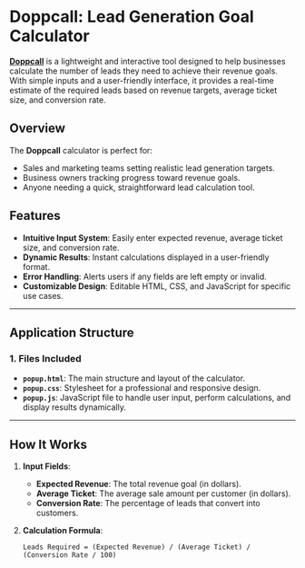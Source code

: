 # Doppcall: Lead Generation Goal Calculator

**[Doppcall](https://doppcall.com/)** is a lightweight and interactive tool designed to help businesses calculate the number of leads they need to achieve their revenue goals. With simple inputs and a user-friendly interface, it provides a real-time estimate of the required leads based on revenue targets, average ticket size, and conversion rate.

## Overview

The **Doppcall** calculator is perfect for:
- Sales and marketing teams setting realistic lead generation targets.
- Business owners tracking progress toward revenue goals.
- Anyone needing a quick, straightforward lead calculation tool.

## Features

- **Intuitive Input System**: Easily enter expected revenue, average ticket size, and conversion rate.
- **Dynamic Results**: Instant calculations displayed in a user-friendly format.
- **Error Handling**: Alerts users if any fields are left empty or invalid.
- **Customizable Design**: Editable HTML, CSS, and JavaScript for specific use cases.

---

## Application Structure

### 1. Files Included
- **`popup.html`**: The main structure and layout of the calculator.
- **`popup.css`**: Stylesheet for a professional and responsive design.
- **`popup.js`**: JavaScript file to handle user input, perform calculations, and display results dynamically.

---

## How It Works

1. **Input Fields**:
   - **Expected Revenue**: The total revenue goal (in dollars).
   - **Average Ticket**: The average sale amount per customer (in dollars).
   - **Conversion Rate**: The percentage of leads that convert into customers.

2. **Calculation Formula**:
   ```plaintext
   Leads Required = (Expected Revenue) / (Average Ticket) / (Conversion Rate / 100)
